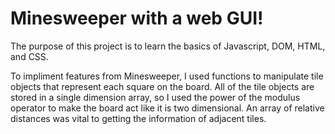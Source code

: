 # Minesweeper with a web GUI!

The purpose of this project is to learn the basics of Javascript, DOM, HTML, and CSS.

To impliment features from Minesweeper, I used functions to manipulate tile objects that represent each square on the board. All of the tile objects are stored in a single dimension array, so I used the power of the modulus operator to make the board act like it is two dimensional. An array of relative distances was vital to getting the information of adjacent tiles.
